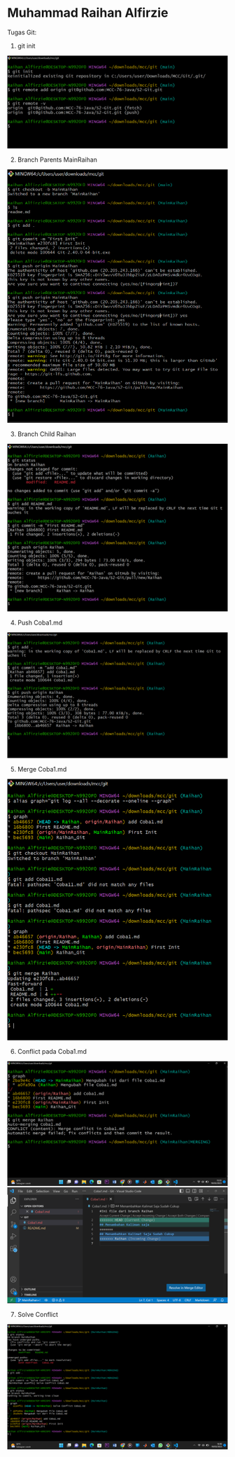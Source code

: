 # Muhammad Raihan Alfirzie

Tugas Git:

1. git init

<img src="/pict/git_init.png"/>

2. Branch Parents MainRaihan

<img src="/pict/Branch_Parents.png"/>

3. Branch Child Raihan

<img src="/pict/Branch_Child.png"/>

4. Push Coba1.md

<img src="/pict/Branch_Child_Push.png"/>

5. Merge Coba1.md

<img src="/pict/git_merge_coba1.png"/>

6. Conflict pada Coba1.md

<img src="/pict/Git_Conflict.png"/>
<img src="/pict/Conflict.png"/>

7. Solve Conflict

<img src="/pict/Solve_Conflict.png"/>
